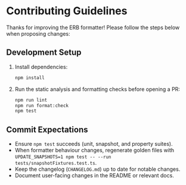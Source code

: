 # Contributing Guidelines

Thanks for improving the ERB formatter! Please follow the steps below when
proposing changes:

## Development Setup

1. Install dependencies:
   ```sh
   npm install
   ```
2. Run the static analysis and formatting checks before opening a PR:
   ```sh
   npm run lint
   npm run format:check
   npm test
   ```

## Commit Expectations

- Ensure `npm test` succeeds (unit, snapshot, and property suites).
- When formatter behaviour changes, regenerate golden files with
  `UPDATE_SNAPSHOTS=1 npm test -- --run tests/snapshotFixtures.test.ts`.
- Keep the changelog (`CHANGELOG.md`) up to date for notable changes.
- Document user-facing changes in the README or relevant docs.
